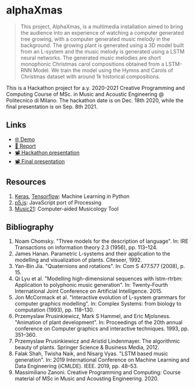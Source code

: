 # alphaXmas

> This project, AlphaXmas, is a multimedia installation aimed to bring the audience into an experience of watching a computer generated tree growing, with a computer generated music melody in the background. The growing plant is generated using a 3D model built from an L-system and the music melody is generated using a LSTM neural networks. The generated music melodies are short monophonic Christmas carol compositions obtained from a LSTM-RNN Model. We train the model using the Hymns and Carols of Christmas dataset with around 1k historical compositions.

This is a Hackathon project for a.y. 2020-2021 Creative Programming and Computing Course of MSc. in Music and Acoustic Engineering @ Politecnico di Milano.
The hackathon date is on Dec. 18th 2020, while the final presentation is on Sep. 8th 2021.

## Links

- [🌐 Demo](https://alphaxmas.bubblefish.studio/)
- [📄 Report](https://alphaxmas.bubblefish.studio/docs/report.pdf)
- [📽 Hackathon presentation](https://alphaxmas.bubblefish.studio/docs/Pitch.html)
- [📽 Final presentation](https://alphaxmas.bubblefish.studio/docs/cpc_final.html)


## Resources
1. [Keras](https://keras.io), [Tensorflow](https://www.tensorflow.org): Machine Learning in Python
2. [p5.js](https://p5js.org): JavaScript port of Processing
3. [Music21](http://web.mit.edu/music21/): Computer-aided Musicology Tool

## Bibliography
1. Noam Chomsky. "Three models for the description of language". In: IRE Transactions on information theory 2.3 (1956), pp. 113–124.
2. James Hanan. Parametric L-systems and their application to the modelling and visualization of plants. Citeseer, 1992.
3. Yan-Bin Jia. "Quaternions and rotations". In: Com S 477.577 (2008), p. 15.
4. Qi Lyu et al. "Modelling high-dimensional sequences with lstm-rtrbm: Application to polyphonic music generation". In: Twenty-Fourth International Joint Conference on Artificial Intelligence. 2015.
5. Jon McCormack et al. "Interactive evolution of L-system grammars for computer graphics modelling". In: Complex Systems: from biology to computation (1993), pp. 118–130.
6. Przemyslaw Prusinkiewicz, Mark S Hammel, and Eric Mjolsness. "Animation of plant development". In: Proceedings of the 20th annual conference on Computer graphics and interactive techniques. 1993, pp. 351–360.
7. Przemyslaw Prusinkiewicz and Aristid Lindenmayer. The algorithmic beauty of plants. Springer Science & Business Media, 2012.
8. Falak Shah, Twisha Naik, and Nisarg Vyas. "LSTM based music generation". In: 2019 International Conference on Machine Learning and Data Engineering (iCMLDE). IEEE. 2019, pp. 48–53.
9. Massimiliano Zanoni. Creative Programming and Computing: Course material of MSc in Music and Acousting Engineering. 2020.
